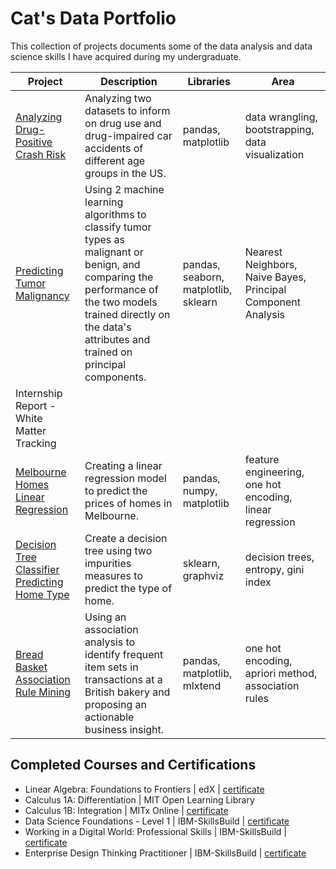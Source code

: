 # Cat's Data Portfolio

This collection of projects documents some of the data analysis and data science skills I have acquired during my undergraduate. 

| Project | Description | Libraries | Area | 
| --- | --- | --- | --- | 
| [Analyzing Drug-Positive Crash Risk](https://github.com/catherinealeal/DrugRiskAnalysis/tree/main) | Analyzing two datasets to inform on drug use and drug-impaired car accidents of different age groups in the US. | pandas, matplotlib | data wrangling, bootstrapping, data visualization | 
| [Predicting Tumor Malignancy](https://github.com/catherinealeal/TumorMalignancy) |  Using 2 machine learning algorithms to classify tumor types as malignant or benign, and comparing the performance of the two models trained directly on the data's attributes and trained on principal components. | pandas, seaborn, matplotlib, sklearn | Nearest Neighbors, Naive Bayes, Principal Component Analysis | 
| Internship Report - White Matter Tracking | |  |   | 
| [Melbourne Homes Linear Regression](https://github.com/catherinealeal/MelbourneHomesLinearRegression/tree/main) | Creating a linear regression model to predict the prices of homes in Melbourne. | pandas, numpy, matplotlib | feature engineering, one hot encoding, linear regression | 
| [Decision Tree Classifier Predicting Home Type](https://github.com/catherinealeal/DecisionTreeClassifier/tree/main) | Create a decision tree using two impurities measures to predict the type of home. | sklearn, graphviz | decision trees, entropy, gini index | 
| [Bread Basket Association Rule Mining](https://github.com/catherinealeal/BreadBasketAssociationAnalysis) | Using an association analysis to identify frequent item sets in transactions at a British bakery and proposing an actionable business insight. | pandas, matplotlib, mlxtend | one hot encoding, apriori method, association rules |

## Completed Courses and Certifications 
- Linear Algebra: Foundations to Frontiers | edX | [certificate](https://courses.edx.org/certificates/186f4d9e78e948ce815550942af7b0f0)
- Calculus 1A: Differentiation | MIT Open Learning Library
- Calculus 1B: Integration | MITx Online | [certificate](https://mitxonline.mit.edu/certificate/c3e3fcd0-2a4f-48c8-8993-d15fb62e0485/)
- Data Science Foundations - Level 1 | IBM-SkillsBuild | [certificate](https://www.credly.com/badges/5ac81ffc-dc5f-47ed-9032-9fe97521ba5e/public_url)
- Working in a Digital World: Professional Skills | IBM-SkillsBuild | [certificate](https://www.credly.com/badges/0a31c179-00ed-424c-823e-93851811d904/public_url)
- Enterprise Design Thinking Practitioner | IBM-SkillsBuild | [certificate](https://www.credly.com/badges/f0195ec9-1147-4bc9-9885-dac7a67621ab/public_url)
